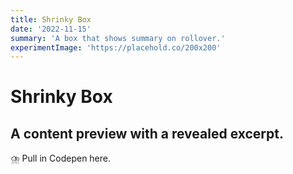 ```yaml
---
title: Shrinky Box
date: '2022-11-15'
summary: 'A box that shows summary on rollover.'
experimentImage: 'https://placehold.co/200x200'
---
```


# Shrinky Box

## A content preview with a revealed excerpt.

⛈️ Pull in Codepen here.
